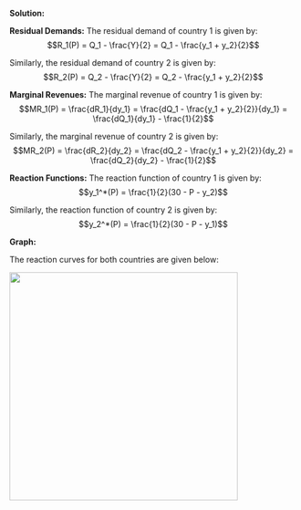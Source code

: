 

**Solution:**

**Residual Demands:**
The residual demand of country 1 is given by:
$$R_1(P) = Q_1 - \frac{Y}{2} = Q_1 - \frac{y_1 + y_2}{2}$$

Similarly, the residual demand of country 2 is given by:
$$R_2(P) = Q_2 - \frac{Y}{2} = Q_2 - \frac{y_1 + y_2}{2}$$

**Marginal Revenues:**
The marginal revenue of country 1 is given by:
$$MR_1(P) = \frac{dR_1}{dy_1} = \frac{dQ_1 - \frac{y_1 + y_2}{2}}{dy_1} = \frac{dQ_1}{dy_1} - \frac{1}{2}$$

Similarly, the marginal revenue of country 2 is given by:
$$MR_2(P) = \frac{dR_2}{dy_2} = \frac{dQ_2 - \frac{y_1 + y_2}{2}}{dy_2} = \frac{dQ_2}{dy_2} - \frac{1}{2}$$

**Reaction Functions:**
The reaction function of country 1 is given by:
$$y_1^*(P) = \frac{1}{2}(30 - P - y_2)$$

Similarly, the reaction function of country 2 is given by:
$$y_2^*(P) = \frac{1}{2}(30 - P - y_1)$$

**Graph:**

The reaction curves for both countries are given below:

<img src="reaction_curves.png" width=400>